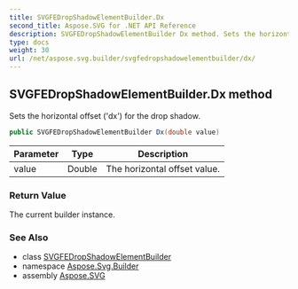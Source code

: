 ```yaml
---
title: SVGFEDropShadowElementBuilder.Dx
second_title: Aspose.SVG for .NET API Reference
description: SVGFEDropShadowElementBuilder Dx method. Sets the horizontal offset dx for the drop shadow
type: docs
weight: 30
url: /net/aspose.svg.builder/svgfedropshadowelementbuilder/dx/
---
```

## SVGFEDropShadowElementBuilder.Dx method

Sets the horizontal offset ('dx') for the drop shadow.

```csharp
public SVGFEDropShadowElementBuilder Dx(double value)
```

| Parameter | Type | Description |
| --- | --- | --- |
| value | Double | The horizontal offset value. |

### Return Value

The current builder instance.

### See Also

* class [SVGFEDropShadowElementBuilder](../)
* namespace [Aspose.Svg.Builder](../../../aspose.svg.builder/)
* assembly [Aspose.SVG](../../../)

